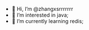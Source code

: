 - 👋 Hi, I’m @zhangxsrrrrrrr
- 👀 I’m interested in java;
- 🌱 I’m currently learning redis;

<!---
zhangxsrrrrrrr/zhangxsrrrrrrr is a ✨ special ✨ repository because its `README.md` (this file) appears on your GitHub profile.
You can click the Preview link to take a look at your changes.
--->
